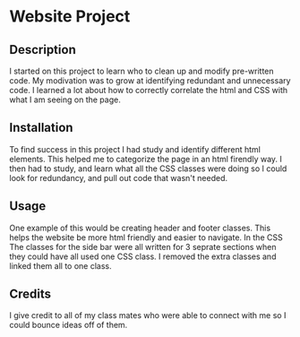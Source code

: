# Website Project

## Description

I started on this project to learn who to clean up and modify pre-written code. My modivation was to grow at identifying
redundant and unnecessary code. I learned a lot about how to correctly correlate the html and CSS with what I am seeing on 
the page. 


## Installation

To find success in this project I had study and identify different html elements. This helped me to categorize the page in an
html firendly way. I then had to study, and learn what all the CSS classes were doing so I could look for redundancy, and 
pull out code that wasn't needed. 

## Usage

One example of this would be creating header and footer classes. This helps the website be more html friendly and easier to navigate. In the CSS The classes for the side bar were all written for 3 seprate sections when they could have all used one CSS class. I removed the extra classes and linked them all to one class. 

## Credits

I give credit to all of my class mates who were able to connect with me so I could bounce ideas off of them. 


